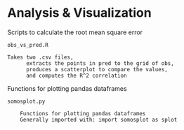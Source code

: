 # Analysis & Visualization

Scripts to calculate the root mean square error

    obs_vs_pred.R
    
    Takes two .csv files, 
          extracts the points in pred to the grid of obs, 
          produces a scatterplot to compare the values,
          and computes the R^2 correlation

Functions for plotting pandas dataframes

    somosplot.py
    
        Functions for plotting pandas dataframes
        Generally imported with: import somosplot as splot